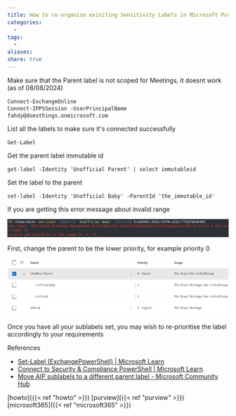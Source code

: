 ```yaml
---
title: How to re-organise exisiting Sensitivity Labels in Microsoft Purview
categories:
  - 
tags:
  - 
aliases: 
share: true
---
```


Make sure that the Parent label is not scoped for Meetings, it doesnt work (as of 08/08/2024)

```
Connect-ExchangeOnline
Connect-IPPSSession -UserPrincipalName fahdy@doesthings.onmicrosoft.com
```

List all the labels to make sure it's connected successfully

```
Get-Label
```

Get the parent label immutable id

```
get-label -Identity 'Unofficial Parent' | select immutableid
```

Set the label to the parent

```
set-label -Identity 'Unofficial Baby' -ParentId 'the_immutable_id'
```

If you are getting this error message about invalid range

![SL_label_priority_invalid_range.png](/images/SL_label_priority_invalid_range.png)

First, change the parent to be the lower priority, for example priority 0

![SL_Labels_with_sublabels.png](/images/SL_Labels_with_sublabels.png)

Once you have all your sublabels set, you may wish to re-prioritise the label accordingly to your requirements

References

- [Set-Label (ExchangePowerShell) | Microsoft Learn](https://learn.microsoft.com/en-us/powershell/module/exchange/set-label?view=exchange-ps)
- [Connect to Security & Compliance PowerShell | Microsoft Learn](https://learn.microsoft.com/en-us/powershell/exchange/connect-to-scc-powershell?view=exchange-ps)
- [Move AIP sublabels to a different parent label - Microsoft Community Hub](https://techcommunity.microsoft.com/t5/security-compliance-and-identity/move-aip-sublabels-to-a-different-parent-label/m-p/2113853)

[howto]({{< ref "howto" >}}) [purview]({{< ref "purview" >}}) [microsoft365]({{< ref "microsoft365" >}})
